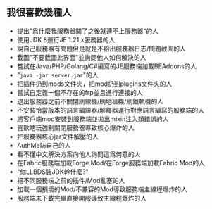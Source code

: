 ## 我很喜歡幾種人
- 提出"爲什麼我服務器關了之後就連不上服務器"的人
- 使用JDK 8運行JE 1.21.x服務器的人
- 說自己服務器有問題但是就是不給出服務器日志/問題截圖的人
- 截圖"不要截圖此界面"並詢問他人如何解決的人
- 嘗試在Java/PHP/Golang/C#編寫的JE服務端加載BEAddons的人
- "``java -jar server.jar``"的人
- 把插件扔到mods文件夾，把mod扔到plugins文件夾的人
- 嘗試自定義一個不存在的frp並且進行連接的人
- 退出服務器之前不關閉刷線機/刷地毯機/刷鐵軌機的人
- 不安裝恰當版本的語言編譯器/解釋器運行對應語言編寫的服務端的人
- 將客戶端mod安裝到服務端並拋出mixin注入類錯誤的人
- 喜歡瞎玩強制關閉服務器導致核心爆炸的人
- 把服務器核心jar文件解壓的人
- AuthMe防自己的人
- 看不懂中文解決方案向他人詢問這爲何意的人
- 在Fabric服務端加載Forge Mod/在Forge服務端加載Fabric Mod的人
- "你LLBDS裝JDK幹什麼?"
- 把不同服務端之前的插件/Mod亂塞的人
- 加載一個損壞的Mod/不兼容的Mod導致服務端主線程爆炸的人
- 服務端未下載完畢直接開服導致主線程爆炸的人
